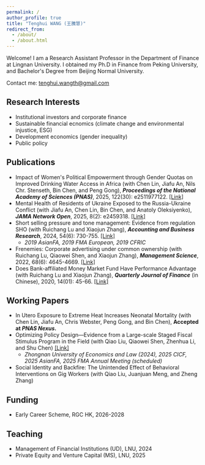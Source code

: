 ```yaml
---
permalink: /
author_profile: true
title: "Tenghui WANG (王騰慧)"
redirect_from: 
  - /about/
  - /about.html
---
```


Welcome! I am a Research Assistant Professor in the Department of Finance at Lingnan University. I obtained my Ph.D in Finance from Peking University, and Bachelor's Degree from Beijing Normal University.

Contact me: [tenghui.wangth@gmail.com](mailto:tenghui.wangth@gmail.com)

Research Interests
---
- Institutional investors and corporate finance
- Sustainable financial ecnomics (climate change and environmental injustice, ESG)
- Development economics (gender inequality)
- Public policy

Publications
---
- Impact of Women's Political Empowerment through Gender Quotas on Improved Drinking Water Access in Africa (with Chen Lin, Jiafu An, Nils Chr. Stenseth, Bin Chen, and Peng Gong), **_Proceedings of the National Academy of Sciences (PNAS)_**, 2025, 122(30): e2511977122. [[Link]](https://www.pnas.org/doi/10.1073/pnas.2511977122)
- Mental Health of Residents of Ukraine Exposed to the Russia-Ukraine Conflict (with Jiafu An, Chen Lin, Bin Chen, and Anatoly Oleksiyenko), **_JAMA Network Open_**, 2025, 8(2): e2459318. [[Link]](https://jamanetwork.com/journals/jamanetworkopen/fullarticle/2830228?guestAccessKey=b5a86f00-2de9-4f88-a83a-281f113a5afb&utm_source=jps&utm_medium=email&utm_campaign=author_alert-jamanetwork&utm_content=author-author_engagement&utm_term=1m)
- Short selling pressure and tone management: Evidence from regulation SHO (with Ruichang Lu and Xiaojun Zhang), **_Accounting and Business Research_**, 2024, 54(6): 730-755. [[Link]](https://www.tandfonline.com/doi/abs/10.1080/00014788.2023.2227567)
  - _2019 AsianFA, 2019 FMA European, 2019 CFRIC_
- Frenemies: Corporate advertising under common ownership (with Ruichang Lu, Qiaowei Shen, and Xiaojun Zhang), **_Management Science_**, 2022, 68(6): 4645-4669. [[Link]](https://pubsonline.informs.org/doi/abs/10.1287/mnsc.2021.4098)
- Does Bank-affiliated Money Market Fund Have Performance Advantage (with Ruichang Lu and Xiaojun Zhang), **_Quarterly Journal of Finance_** (in Chinese), 2020, 14(01): 45-66. [[Link]](https://chn.oversea.cnki.net/kcms/detail/detail.aspx?dbcode=CCJD&filename=JKJR202001003&dbname=CCJDLAST2)

Working Papers
---
- In Utero Exposure to Extreme Heat Increases Neonatal Mortality (with Chen Lin, Jiafu An, Chris Webster, Peng Gong, and Bin Chen), **Accepted at _PNAS Nexus._**
- Optimizing Policy Design—Evidence from a Large-scale Staged Fiscal Stimulus Program in the Field (with Qiao Liu, Qiaowei Shen, Zhenhua Li, and Shu Chen) [[Link]](https://papers.ssrn.com/sol3/papers.cfm?abstract_id=4675785)
  - _Zhongnan University of Economics and Law (2024), 2025 CICF, 2025 AsianFA, 2025 FMA Annual Meeting (scheduled)_ 
- Social Identity and Backfire: The Unintended Effect of Behavioral Interventions on Gig Workers (with Qiao Liu, Juanjuan Meng, and Zheng Zhang)

Funding
---
- Early Career Scheme, RGC HK, 2026-2028

Teaching
---
- Management of Financial Institutions (UD), LNU, 2024
- Private Equity and Venture Capital (MS), LNU, 2025
